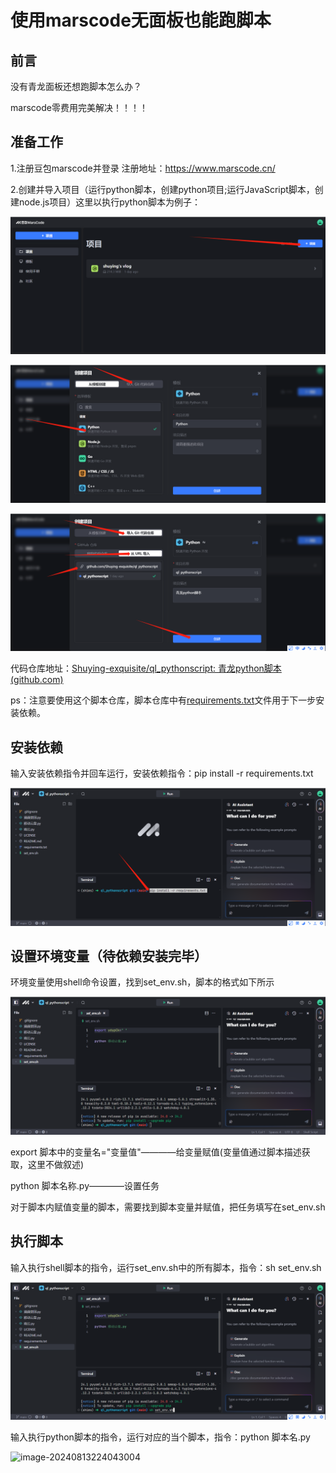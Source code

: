 # 使用marscode无面板也能跑脚本

## 前言

没有青龙面板还想跑脚本怎么办？

marscode零费用完美解决！！！！

## 准备工作

1.注册豆包marscode并登录             注册地址：https://www.marscode.cn/

2.创建并导入项目（运行python脚本，创建python项目;运行JavaScript脚本，创建node.js项目）这里以执行python脚本为例子：

![创建新项目](images/image-20240813222108770.png)

![导入仓库](images/image-20240813222231969.png)

![从Url导入并创建](images/image-20240813222327160.png)

代码仓库地址：[Shuying-exquisite/ql_pythonscript: 青龙python脚本 (github.com)](https://github.com/Shuying-exquisite/ql_pythonscript)

ps：注意要使用这个脚本仓库，脚本仓库中有[requirements.txt](https://github.com/Shuying-exquisite/ql_pythonscript/blob/main/requirements.txt)文件用于下一步安装依赖。

## 安装依赖

输入安装依赖指令并回车运行，安装依赖指令：pip install -r requirements.txt

![安装依赖](images/image-20240813223018510.png)

## 设置环境变量（待依赖安装完毕）

环境变量使用shell命令设置，找到set_env.sh，脚本的格式如下所示

![image-20240813223301870](images/image-20240813223301870.png)

export 脚本中的变量名="变量值"————给变量赋值(变量值通过脚本描述获取，这里不做叙述)

python 脚本名称.py————设置任务

对于脚本内赋值变量的脚本，需要找到脚本变量并赋值，把任务填写在set_env.sh

## 执行脚本

输入执行shell脚本的指令，运行set_env.sh中的所有脚本，指令：sh set_env.sh

![image-20240813223746542](images/image-20240813223746542.png)

输入执行python脚本的指令，运行对应的当个脚本，指令：python 脚本名.py

![image-20240813224043004](image-20240813224043004.png)

